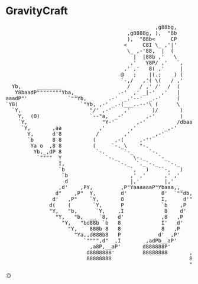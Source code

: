 GravityCraft
============
<pre>
                                                ,g88bg,
                                       ,g8888g, ),  "8b
                                       ),  "88b<     CP
                                      <     C8I \_ ,'|'
                                       \_ ,-'88,  |  (
                                         |  |88b ,'   \
                                        ,'   Y8P/ ,'   `,
                                      ,' ,'   8( ,'     |
                                     @   ;    |(.;    ) (
                                     `-,/   ,'( \(   / ,'
  Yb,     ________                     /   / ,' /'  /  (
   Y8baadP""""""""Yba,_             .-'  ,' _|-'  ,'   |
aaadP"'             `""Yb,       .-'  _.'--'  _.-'     (
`Y8(                    `"Yb, ,-' _.-(___..--'\ (      \ 
  `Y,                      "/' ,-'    ,'       )/       ) 
    Y,  (O)                `--"a,  _-'       ,-'        ) 
    `Y,                        "Y-'       ,-'          /dbaa,,____,aa,_
     `Y,       ,aa            ,'        ,'         _,-'     ``""""''  "Y,
       Y,      d'8           /        ,'       _,-'               "Ya   `Y,
       `b      8 8          (      ,-(     ,-''                     `Y,   Y,
        Ya o  ,8 8          (     `-._\    "-.                        b   `b
         Yb,_,dP 8           `-.      `-_     `-.                     Y    8
          `""""  Y              `-._     \-._    `-_                  8    8
                 I,                 `-._  `._`-._   `-._              8    8
                 `b                     `,   )   ``-,   )             P    [
                  `b                    ,' ,'      ,' ,'             d'    [
                   d                    |,'        |,'              ,P     [
                 ,d'    ,PY,         ,P"YaaaaaaP"Ybaaa,,_           d'     [
                d"    ,P"  Y,        d'           8'  `""db,       d'      8
               d'   ,P"    `Y,       8            I,     d'"b,     8a      P
              d(    (       `Y,      P            `b    ,P  `Y,    8`Ya___d'
              "Y,   "b,      `Y,    ,I             8    d'   `8    8  `"""'
                "Y,   "b,  __ `8,   d'            ,8   ,P     8    8
                  "Y,   "bd88b `b   8             I'   d'     Y,   8
                    "Y,    888b 8   8             8   ,P      `b   8
                      "Ya,,d888b8   P            d'  ,P'       8   Y,
                         `"""",d"  ,I        ,adPb__aP'        Y   `b
                           ,a8P,__aP'       d888888P'         ,d    8
                          d8888888'         88888888       ,d888bbaaP
                          88888888                         88888888'
                                                           """"""""
</pre>

:D